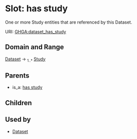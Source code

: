 
# Slot: has study


One or more Study entities that are referenced by this Dataset.

URI: [GHGA:dataset_has_study](https://w3id.org/GHGA/dataset_has_study)


## Domain and Range

[Dataset](Dataset.md) &#8594;  <sub>1..\*</sub> [Study](Study.md)

## Parents

 *  is_a: [has study](has_study.md)

## Children


## Used by

 * [Dataset](Dataset.md)
